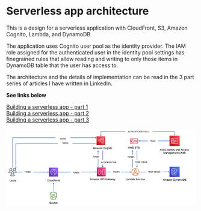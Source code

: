 # Serverless app architecture
<p>This is a  design for a serverless application with CloudFront, S3, Amazon Cognito, Lambda, and DynamoDB</p>
<p>The application uses Cognito user pool as the identity provider. The IAM role assigned for the authenticated user in the identity pool settings has finegrained rules that allow reading and writing to only those items in DynamoDB table that the user has access to.</p>
<p>The architecture and the details of implementation can be read in the 3 part series of articles I have written in LinkedIn.</p>
<p><b>See links below</b></p>
<div><a target="_blank" href="https://www.linkedin.com/pulse/building-serverless-app-part-1-anwar-sadat/">Building a serverless app - part 1</a></div>
<div><a target="_blank" href="https://www.linkedin.com/pulse/building-serverless-app-part-2-anwar-sadat/">Building a serverless app - part 2</a></div>
<div><a target="_blank" href="https://www.linkedin.com/pulse/building-serverless-app-part-3-anwar-sadat/">Building a serverless app - part 3</a></div>
<br>
<img src="serverless.png" alt="Serverless app architecture" title="Serverless app architecture">

